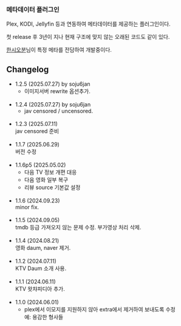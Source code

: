 ### 메타데이터 플러그인

Plex, KODI, Jellyfin 등과 연동하여 메타데이터를 제공하는 플러그인이다.


첫 release 후 3년이 지나 현재 구조에 맞지 않는 오래된 코드도 같이 있다.


[한시오분](https://github.com/105PM)님이 특정 메타를 전담하여 개발중이다.


## Changelog
- 1.2.5 (2025.07.27) by soju6jan
    - 이미지서버 rewrite 옵션추가.
<br><br>
- 1.2.4 (2025.07.27) by soju6jan
    - jav censored / uncensored.
<br><br>  
- 1.2.3 (2025.07.11)   
  jav censored 준비
<br><br>
- 1.1.7 (2025.06.29)   
  버전 수정
<br><br>
- 1.1.6p5 (2025.05.02)
    - 다음 TV 정보 개편 대응
    - 다음 영화 일부 복구
    - 리뷰 source 기본값 설정
<br><br>
- 1.1.6 (2024.09.23)   
  minor fix.
<br><br>
- 1.1.5 (2024.09.05)   
  tmdb 등급 가져오지 않는 문제 수정. 부가영상 처리 삭제.
<br><br>
- 1.1.4 (2024.08.21)   
  영화 daum, naver 제거.
<br><br>
- 1.1.2 (2024.07.11)   
  KTV Daum 소개 사용.
<br><br>
- 1.1.1 (2024.06.11)    
  KTV 왓챠피디아 추가.
<br><br>
- 1.1.0 (2024.06.01)
    - plex에서 이모지를 지원하지 않아 extra에서 제거하여 보내도록 수정    
    예: 용감한 형사들